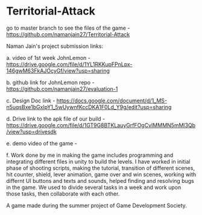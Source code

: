 # Territorial-Attack
go to master branch to see the files of the game - https://github.com/namanjain27/Territorial-Attack

Naman Jain's
project submission links:

a. video of 1st week JohnLemon - https://drive.google.com/file/d/1YL1RKKupFPnLpx-146gwM63FkAJOcyGf/view?usp=sharing

b. github link for JohnLemon repo - https://github.com/namanjain27/evaluation-1

c. Design Doc link - https://docs.google.com/document/d/1_MS-n5uqsBxe1bGxIpY1_5wUywnfKccDKA1F0Ld_Y9g/edit?usp=sharing

d. Drive link to the apk file of our build - https://drive.google.com/file/d/1GT9G8BTKLauyGrfFOgCvIMMMN5mMl3Qb/view?usp=drivesdk

e. demo video of the game - 

f. Work done by me in making the game includes programming and integrating different files in unity to build the levels. I have worked in initial phase of shooting scripts, making the tutorial, transition of different scenes, hit counter, shield, lever animation, game over and win scenes, working with differnt UI buttons and texts and sounds, helped finding and resolving bugs in the game. We used to divide several tasks in a week and work upon those tasks, then collaborate with each other. 

A game made during the summer project of Game Development Society.

